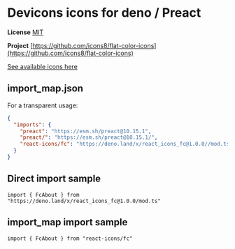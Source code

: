 # Devicons icons for deno / Preact

**License** [MIT](https://opensource.org/licenses/MIT)

**Project** [https://github.com/icons8/flat-color-icons](https://github.com/icons8/flat-color-icons)

[See available icons here](https://react-icons.github.io/react-icons/icons?name=fc)

## import_map.json

For a transparent usage:

```json
{
  "imports": {
    "preact": "https://esm.sh/preact@10.15.1",
    "preact/": "https://esm.sh/preact@10.15.1/",
    "react-icons/fc": "https://deno.land/x/react_icons_fc@1.0.0//mod.ts",
  }
}
```

## Direct import sample

`import { FcAbout } from "https://deno.land/x/react_icons_fc@1.0.0/mod.ts"`

## import_map import sample

`import { FcAbout } from "react-icons/fc"`


